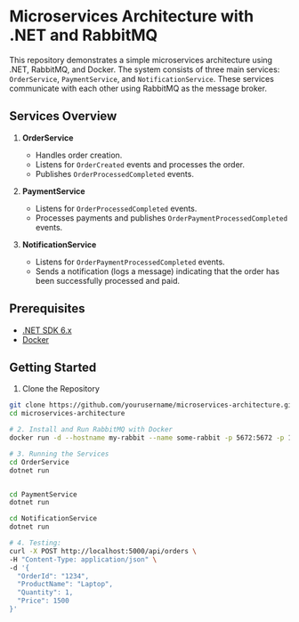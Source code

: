 # Microservices Architecture with .NET and RabbitMQ

This repository demonstrates a simple microservices architecture using .NET, RabbitMQ, and Docker. The system consists of three main services: `OrderService`, `PaymentService`, and `NotificationService`. These services communicate with each other using RabbitMQ as the message broker.

## Services Overview

1. **OrderService**
   - Handles order creation.
   - Listens for `OrderCreated` events and processes the order.
   - Publishes `OrderProcessedCompleted` events.

2. **PaymentService**
   - Listens for `OrderProcessedCompleted` events.
   - Processes payments and publishes `OrderPaymentProcessedCompleted` events.

3. **NotificationService**
   - Listens for `OrderPaymentProcessedCompleted` events.
   - Sends a notification (logs a message) indicating that the order has been successfully processed and paid.

## Prerequisites

- [.NET SDK 6.x](https://dotnet.microsoft.com/download/dotnet/6.0)
- [Docker](https://www.docker.com/get-started)

## Getting Started

 1. Clone the Repository

```bash
git clone https://github.com/yourusername/microservices-architecture.git
cd microservices-architecture

# 2. Install and Run RabbitMQ with Docker
docker run -d --hostname my-rabbit --name some-rabbit -p 5672:5672 -p 15672:15672 rabbitmq:3-management

# 3. Running the Services
cd OrderService
dotnet run


cd PaymentService
dotnet run

cd NotificationService
dotnet run

# 4. Testing:
curl -X POST http://localhost:5000/api/orders \
-H "Content-Type: application/json" \
-d '{
  "OrderId": "1234",
  "ProductName": "Laptop",
  "Quantity": 1,
  "Price": 1500
}'
